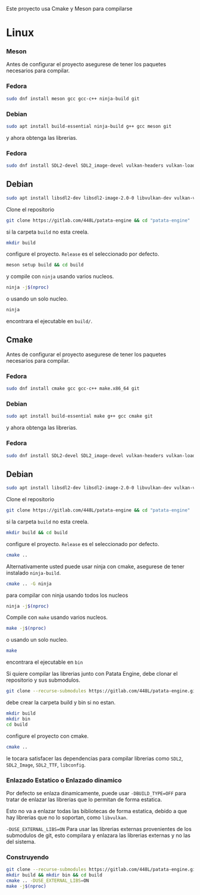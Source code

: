 
Este proyecto usa Cmake y Meson para compilarse

# Linux
### Meson
Antes de configurar el proyecto asegurese de tener los paquetes necesarios para compilar.

### Fedora
```bash
sudo dnf install meson gcc gcc-c++ ninja-build git
```
### Debian

```bash
sudo apt install build-essential ninja-build g++ gcc meson git
```

y ahora obtenga las librerias.

### Fedora
```bash
sudo dnf install SDL2-devel SDL2_image-devel vulkan-headers vulkan-loader-devel vulkan-validation-layers-devel
```

## Debian
```bash
sudo apt install libsdl2-dev libsdl2-image-2.0-0 libvulkan-dev vulkan-validationlayers vulkan-validationlayers-dev
```

Clone el repositorio

```bash
git clone https://gitlab.com/448L/patata-engine && cd "patata-engine"
```

si la carpeta `build` no esta creela.

```bash
mkdir build
```

configure el proyecto. `Release` es el seleccionado por defecto.

```bash
meson setup build && cd build
```

y compile con `ninja` usando varios nucleos.

```bash
ninja -j$(nproc)
```

o usando un solo nucleo.

```bash
ninja
```

encontrara el ejecutable en `build/`.

## Cmake

Antes de configurar el proyecto asegurese de tener los paquetes necesarios para compilar.

### Fedora
```bash
sudo dnf install cmake gcc gcc-c++ make.x86_64 git
```
### Debian

```bash
sudo apt install build-essential make g++ gcc cmake git
```


y ahora obtenga las librerias.

### Fedora
```bash
sudo dnf install SDL2-devel SDL2_image-devel vulkan-headers vulkan-loader-devel vulkan-validation-layers-devel
```

## Debian
```bash
sudo apt install libsdl2-dev libsdl2-image-2.0-0 libvulkan-dev vulkan-validationlayers vulkan-validationlayers-dev
```

Clone el repositorio

```bash
git clone https://gitlab.com/448L/patata-engine && cd "patata-engine"
```

si la carpeta `build` no esta creela.

```bash
mkdir build && cd build
```

configure el proyecto. `Release` es el seleccionado por defecto.

```bash
cmake ..
```

Alternativamente usted puede usar ninja con cmake, asegurese de tener instalado `ninja-build`.

```bash
cmake .. -G ninja
```

para compilar con ninja usando todos los nucleos

```bash
ninja -j$(nproc)
```

Compile con `make` usando varios nucleos.

```bash
make -j$(nproc)
```

o usando un solo nucleo.

```bash
make
```

encontrara el ejecutable en `bin`

Si quiere compilar las librerias junto con Patata Engine, debe clonar el repositorio y sus submodulos.

```bash
git clone --recurse-submodules https://gitlab.com/448L/patata-engine.git
```

debe crear la carpeta build y bin si no estan.

```bash
mkdir build
mkdir bin
cd build
```

configure el proyecto con cmake.

```bash
cmake ..
```

le tocara satisfacer las dependencias para compilar librerias como `SDL2`, `SDL2_Image`, `SDL2_TTF`, `libconfig`.

### Enlazado Estatico o Enlazado dinamico
Por defecto se enlaza dinamicamente, puede usar `-DBUILD_TYPE=OFF` para tratar de enlazar las librerias que lo permitan de forma estatica.

Esto no va a enlazar todas las bibliotecas de forma estatica, debido a que hay librerias que no lo soportan, como `libvulkan`.

```-DUSE_EXTERNAL_LIBS=ON``` Para usar las librerias externas provenientes de los submodulos de git, esto compilara y enlazara las librerias externas y no las del sistema.

### Construyendo
```bash
git clone --recurse-submodules https://gitlab.com/448L/patata-engine.git && cd patata-engine
mkdir build && mkdir bin && cd build
cmake .. -DUSE_EXTERNAL_LIBS=ON
make -j$(nproc)
```
